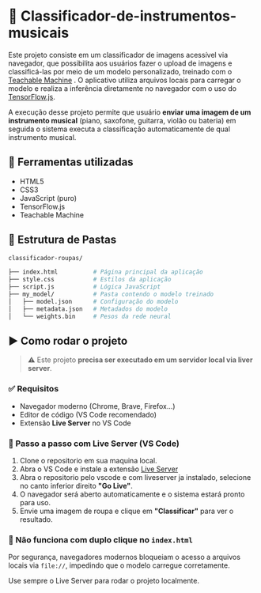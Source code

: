 # 🎸 Classificador-de-instrumentos-musicais

Este projeto consiste em um classificador de imagens acessível via navegador, que possibilita aos usuários fazer o upload de imagens e classificá-las por meio de um modelo personalizado, treinado com o [Teachable Machine](https://teachablemachine.withgoogle.com/) . O aplicativo utiliza arquivos locais para carregar o modelo e realiza a inferência diretamente no navegador com o uso do [TensorFlow.js](https://www.tensorflow.org/js).

A execução desse projeto permite que usuário **enviar uma imagem de um instrumento musical** (piano, saxofone, guitarra, violão ou bateria) em seguida o sistema executa a classificação automaticamente de qual instrumento musical.

## 🔧 Ferramentas utilizadas

- HTML5
- CSS3
- JavaScript (puro)
- TensorFlow.js
- Teachable Machine

## 📁 Estrutura de Pastas

```bash
classificador-roupas/

├── index.html          # Página principal da aplicação
├── style.css           # Estilos da aplicação
├── script.js           # Lógica JavaScript
├── my_model/           # Pasta contendo o modelo treinado
│   ├── model.json      # Configuração do modelo
│   ├── metadata.json   # Metadados do modelo
│   └── weights.bin     # Pesos da rede neural
```

## ▶️ Como rodar o projeto

> ⚠️ Este projeto **precisa ser executado em um servidor local via liver server**.

### ✅ Requisitos

- Navegador moderno (Chrome, Brave, Firefox...)
- Editor de código (VS Code recomendado)
- Extensão **Live Server** no VS Code

### 🧪 Passo a passo com Live Server (VS Code)

1. Clone o repositorio em sua maquina local.
2. Abra o VS Code e instale a extensão [Live Server](https://marketplace.visualstudio.com/items?itemName=ritwickdey.LiveServer)
3. Abra o repositorio pelo vscode e com liveserver ja instalado, selecione no canto inferior direito **"Go Live"**.
4. O navegador será aberto automaticamente e o sistema estará pronto para uso.
5. Envie uma imagem de roupa e clique em **"Classificar"** para ver o resultado.

### 🚫 Não funciona com duplo clique no `index.html`

Por segurança, navegadores modernos bloqueiam o acesso a arquivos locais via `file://`, impedindo que o modelo carregue corretamente.

Use sempre o Live Server para rodar o projeto localmente.

